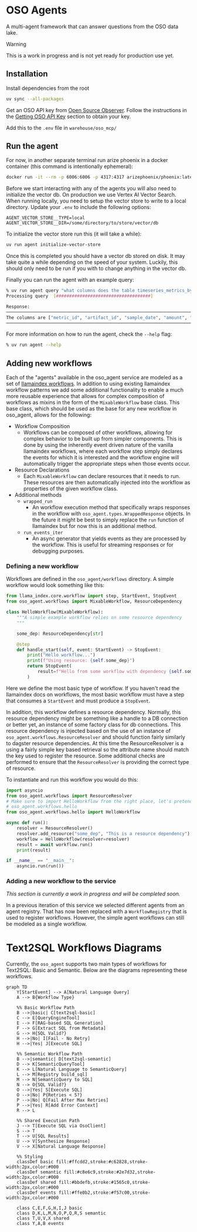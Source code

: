 # OSO Agents

A multi-agent framework that can answer questions from the OSO data lake.

> [!WARNING]
> This is a work in progress and is not yet ready for production use yet.

## Installation

Install dependencies from the root

```bash
uv sync --all-packages
```

Get an OSO API key from [Open Source Observer](https://www.opensource.observer).
Follow the instructions in the [Getting OSO API Key](#getting-oso-api-key)
section to obtain your key.

Add this to the `.env` file in `warehouse/oso_mcp/`

## Run the agent

For now, in another separate terminal run arize phoenix in a docker container
(this command is intentionally ephemeral):

```bash
docker run -it --rm -p 6006:6006 -p 4317:4317 arizephoenix/phoenix:latest
```

Before we start interacting with any of the agents you will also need to initialize the vector db. On production we use Vertex AI Vector Search. When running locally, you need to setup the vector store to write to a local directory. Update your `.env` to include the following options:

```
AGENT_VECTOR_STORE__TYPE=local
AGENT_VECTOR_STORE__DIR=/some/directory/to/store/vector/db
```

To initialize the vector store run this (it will take a while):

```bash
uv run agent initialize-vector-store
```

Once this is completed you should have a vector db stored on disk. It may take quite a while depending on the speed of your system. Luckily, this should only need to be run if you with to change anything in the vector db.

Finally you can run the agent with an example query:

```bash
% uv run agent query "what columns does the table timeseries_metrics_by_artifact_v0 have?"
Processing query  [####################################]

Response:
────────────────────────────────────────────────────────────────────────────────
The columns are ["metric_id", "artifact_id", "sample_date", "amount", "unit"].
────────────────────────────────────────────────────────────────────────────────
```

For more information on how to run the agent, check the `--help` flag:

```bash
% uv run agent --help
```

## Adding new workflows

Each of the "agents" available in the oso_agent service are modeled as a set of
[llamaindex
workflows](https://docs.llamaindex.ai/en/stable/module_guides/workflow/). In
addition to using existing llamaindex workflow patterns we add some additional
functionality to enable a much more reusable experience that allows for complex
composition of workflows as mixins in the form of the `MixableWorkflow` base
class. This base class, which should be used as the base for any new workflow in
oso_agent, allows for the following:

- Workflow Composition
  - Workflows can be composed of other workflows, allowing for complex
    behavior to be built up from simpler components. This is done by using the
    inherently event driven nature of the vanilla llamaindex workflows, where
    each workflow step simply declares the events for which it is interested
    and the workflow engine will automatically trigger the appropriate steps
    when those events occur.
- Resource Declarations
  - Each `MixableWorkflow` can declare resources that it needs to run. These
    resources are then automatically injected into the workflow as properties
    of the given workflow class.
- Additional methods
  - `wrapped_run`
    - An workflow execution method that specifically wraps responses in the
      workflow with `oso_agent.types.WrappedResponse` objects. In the future
      it might be best to simply replace the `run` function of llamaindex
      but for now this is an additional method.
  - `run_events_iter`
    - An async generator that yields events as they are processed by the
      workflow. This is useful for streaming responses or for debugging
      purposes.

### Defining a new workflow

Workflows are defined in the `oso_agent/workflows` directory. A simple workflow
would look something like this:

```python
from llama_index.core.workflow import step, StartEvent, StopEvent
from oso_agent.workflows import MixableWorkflow, ResourceDependency

class HelloWorkflow(MixableWorkflow):
    """A simple example workflow relies on some resource dependency
    """

    some_dep: ResourceDependency[str]

    @step
    def handle_start(self, event: StartEvent) -> StopEvent:
        print("Hello workflow...")
        print(f"Using resource: {self.some_dep}")
        return StopEvent(
            result=f"Hello from some workflow with dependency {self.some_dep}!",
        )
```

Here we define the most basic type of workflow. If you haven't read the
llamaindex docs on workflows, the most basic workflow must have a step that
consumes a `StartEvent` and must produce a `StopEvent`.

In addition, this workflow defines a resource dependency. Normally, this
resource dependency might be something like a handle to a DB connection or
better yet, an instance of some factory class for db connections. This resource
dependency is injected based on the use of an instance of
`oso_agent.workflows.ResourceResolver` and should function fairly similarly to
dagster resource dependencies. At this time the ResourceResolver is a using a
fairly simple key based retrieval so the attribute name should match the key
used to register the resource. Some additional checks are performed to ensure
that the `ResourceResolver` is providing the correct type of resource.

To instantiate and run this workflow you would do this:

```python
import asyncio
from oso_agent.workflows import ResourceResolver
# Make sure to import HelloWorkflow from the right place, let's pretend it's in
# oso_agent.workflows.hello
from oso_agent.workflows.hello import HelloWorkflow

async def run():
    resolver = ResourceResolver()
    resolver.add_resource("some_dep", "This is a resource dependency")
    workflow = HelloWorkflow(resolver=resolver)
    result = await workflow.run()
    print(result)

if __name__ == "__main__":
    asyncio.run(run())
```

### Adding a new workflow to the service

_This section is currently a work in progress and will be completed soon._

In a previous iteration of this service we selected different agents from an
agent registry. That has now been replaced with a `WorkflowRegistry` that is
used to register workflows. However, the simple agent workflows can still be
modeled as a single workflow.

# Text2SQL Workflows Diagrams

Currently, the `oso_agent` supports two main types of workflows for
Text2SQL: Basic and Semantic. Below are the diagrams representing these workflows.

```mermaid
graph TD
    Y[StartEvent] --> A[Natural Language Query]
    A --> B{Workflow Type}

    %% Basic Workflow Path
    B -->|basic| C[text2sql-basic]
    C --> E[QueryEngineTool]
    E --> F[RAG-based SQL Generation]
    F --> G[Extract SQL from Metadata]
    G --> H{SQL Valid?}
    H -->|No| I[Fail - No Retry]
    H -->|Yes| J[Execute SQL]

    %% Semantic Workflow Path
    B -->|semantic| D[text2sql-semantic]
    D --> K[SemanticQueryTool]
    K --> L[Natural Language to SemanticQuery]
    L --> M[Registry build_sql]
    M --> N[SemanticQuery to SQL]
    N --> O{SQL Valid?}
    O -->|Yes| S[Execute SQL]
    O -->|No| P{Retries < 5?}
    P -->|No| Q[Fail After Max Retries]
    P -->|Yes| R[Add Error Context]
    R --> L

    %% Shared Execution Path
    J --> T[Execute SQL via OsoClient]
    S --> T
    T --> U[SQL Results]
    U --> V[Synthesize Response]
    V --> X[Natural Language Response]

    %% Styling
    classDef basic fill:#ffcdd2,stroke:#c62828,stroke-width:2px,color:#000
    classDef semantic fill:#c8e6c9,stroke:#2e7d32,stroke-width:2px,color:#000
    classDef shared fill:#bbdefb,stroke:#1565c0,stroke-width:2px,color:#000
    classDef events fill:#ffe0b2,stroke:#f57c00,stroke-width:2px,color:#000

    class C,E,F,G,H,I,J basic
    class D,K,L,M,N,O,P,Q,R,S semantic
    class T,U,V,X shared
    class Y,A,B events
```
